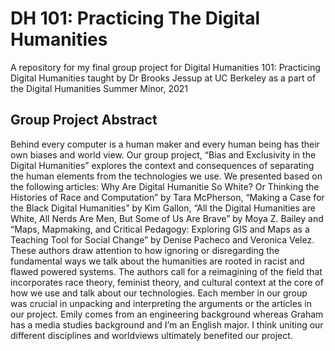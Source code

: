 # DH 101: Practicing The Digital Humanities
A repository for my final group project for Digital Humanities 101: Practicing Digital Humanities taught by Dr Brooks Jessup at UC Berkeley as a part of the Digital Humanities Summer Minor, 2021

## Group Project Abstract
Behind every computer is a human maker and every human being has their own biases and world view. Our group project, “Bias and Exclusivity in the Digital Humanities” explores the context and consequences of separating the human elements from the technologies we use. We presented based on the following articles: Why Are Digital Humanitie So White? Or Thinking the Histories of Race and Computation” by Tara McPherson, “Making a Case for the Black Digital Humanities” by Kim Gallon, “All the Digital Humanities are White, All Nerds Are Men, But Some of Us Are Brave” by Moya Z. Bailey and “Maps, Mapmaking, and Critical Pedagogy: Exploring GIS and Maps as a Teaching Tool for Social Change” by Denise Pacheco and Veronica Velez. These authors draw attention to how ignoring or disregarding the fundamental ways we talk about the humanities are rooted in racist and flawed powered systems. The authors call for a reimagining of the field that incorporates race theory, feminist theory, and cultural context at the core of how we use and talk about our technologies. Each member in our group was crucial in unpacking and interpreting the arguments or the articles in our project. Emily comes from an engineering background whereas Graham has a media studies background and I’m an English major. I think uniting our different disciplines and worldviews ultimately benefited our project. 



